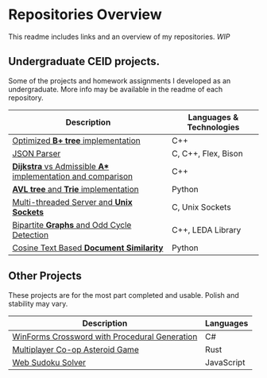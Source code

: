 # Repositories Overview

This readme includes links and an overview of my repositories.
*WIP*

## Undergraduate CEID projects.
Some of the projects and homework assignments I developed as an undergraduate.
More info may be available in the readme of each repository.

| Description  | Languages & Technologies |
| ------------- | ------------- |
| [Optimized **B+ tree** implementation](https://github.com/katagis/ceid-alg-eng-final)| C++ |
| [JSON Parser](https://github.com/katagis/ceid-json-parsing) | C, C++, Flex, Bison |
| [**Dijkstra** vs Admissible **A\*** implementation and comparison](https://github.com/katagis/ceid-json-parsing) | C++ |
| [**AVL tree** and **Trie** implementation](https://github.com/katagis/ceid-data-structures) | Python |
| [Multi-threaded Server and **Unix Sockets**](https://github.com/katagis/ceid-networking-c) | C, Unix Sockets |
| [Bipartite **Graphs** and Odd Cycle Detection](https://github.com/katagis/ceid-alg-eng-1) | C++, LEDA Library |
| [Cosine Text Based **Document Similarity**](https://github.com/katagis/ceid-ag-optional) | Python |


## Other Projects
These projects are for the most part completed and usable. Polish and stability may vary.

| Description  | Languages |
| ------------- | ------------- |
| [WinForms Crossword with Procedural Generation](https://github.com/katagis/win-crossword)| C# |
| [Multiplayer Co-op Asteroid Game](https://github.com/katagis/rust-blaster) | Rust |
| [Web Sudoku Solver](https://github.com/katagis/sudoku-solver)| JavaScript |

